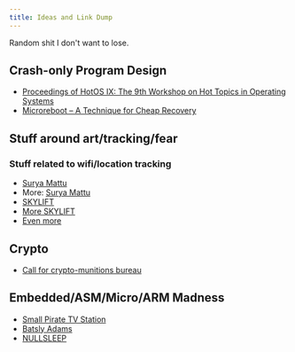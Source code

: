 ```yaml
---
title: Ideas and Link Dump
---
```


Random shit I don't want to lose.

## Crash-only Program Design

* [Proceedings of HotOS IX: The 9th Workshop on Hot Topics in Operating Systems](https://www.usenix.org/legacy/events/hotos03/tech/full_papers/candea/candea.pdf)
* [Microreboot – A Technique for Cheap Recovery](https://www.usenix.org/legacy/event/osdi04/tech/full_papers/candea/candea.pdf)

## Stuff around art/tracking/fear

### Stuff related to wifi/location tracking

* [Surya Mattu](http://www.suryamattu.com/)
* More: [Surya Mattu](http://samatt.github.io/)
* [SKYLIFT](http://samatt.github.io/sky-lift/)
* [More SKYLIFT](https://ahprojects.com/projects/skylift/)
* [Even more](https://ahprojects.com/notebook/2016/skylift-geolocation/)


## Crypto

* [Call for crypto-munitions bureau](https://cryptoanarchy.freed0m4all.net/wiki/Request_for_the_deployment_of_a_crypto_munitions_bureau)

## Embedded/ASM/Micro/ARM Madness

* [Small Pirate TV Station](https://www.youtube.com/watch?v=lS3ATd1MY04)
* [Batsly Adams](http://www.batslyadams.com/)
* [NULLSLEEP](http://www.nullsleep.com/)
